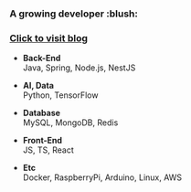 <h3 align="left">A growing developer :blush:</h3>
<h3 align="left">
  <a href="https://cornpip.tistory.com/" target="_blank">Click to visit blog</a>
</h3>

+ __Back-End__  
Java, Spring, Node.js, NestJS  

+ __AI, Data__  
Python, TensorFlow

+ __Database__  
MySQL, MongoDB, Redis

+ __Front-End__  
JS, TS, React

+ __Etc__  
Docker, RaspberryPi, Arduino,
Linux, AWS
